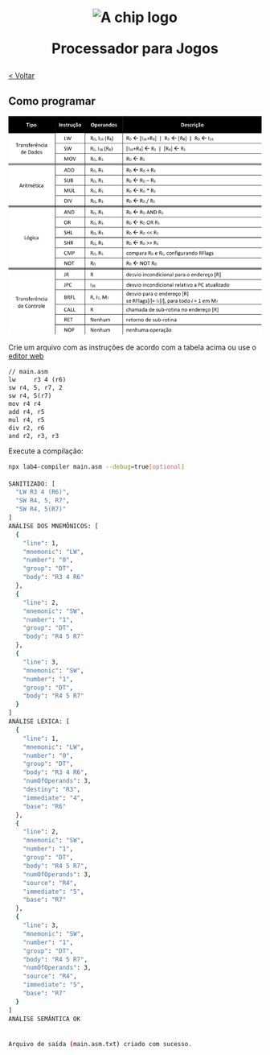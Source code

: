 <h1 id="inicio" align="center">
  <br>
  <img src="../assets/chip.png" alt="A chip logo" height="100">
  <br>

Processador para Jogos

</h1>

[< Voltar](../README.md)

## Como programar

![](../assets/instructions_table.png)

Crie um arquivo com as instruções de acordo com a tabela acima ou use o [editor web](https://taffarel55.github.io/lab4-compiler/)

```asm=1
// main.asm
lw     r3 4 (r6)
sw r4, 5, r7, 2
sw r4, 5(r7)
mov r4 r4
add r4, r5
mul r4, r5
div r2, r6
and r2, r3, r3

```

Execute a compilação:

```bash
npx lab4-compiler main.asm --debug=true[optional]

SANITIZADO: [
  "LW R3 4 (R6)",
  "SW R4, 5, R7",
  "SW R4, 5(R7)"
]
ANÁLISE DOS MNEMÔNICOS: [
  {
    "line": 1,
    "mnemonic": "LW",
    "number": "0",
    "group": "DT",
    "body": "R3 4 R6"
  },
  {
    "line": 2,
    "mnemonic": "SW",
    "number": "1",
    "group": "DT",
    "body": "R4 5 R7"
  },
  {
    "line": 3,
    "mnemonic": "SW",
    "number": "1",
    "group": "DT",
    "body": "R4 5 R7"
  }
]
ANÁLISE LÉXICA: [
  {
    "line": 1,
    "mnemonic": "LW",
    "number": "0",
    "group": "DT",
    "body": "R3 4 R6",
    "numOfOperands": 3,
    "destiny": "R3",
    "immediate": "4",
    "base": "R6"
  },
  {
    "line": 2,
    "mnemonic": "SW",
    "number": "1",
    "group": "DT",
    "body": "R4 5 R7",
    "numOfOperands": 3,
    "source": "R4",
    "immediate": "5",
    "base": "R7"
  },
  {
    "line": 3,
    "mnemonic": "SW",
    "number": "1",
    "group": "DT",
    "body": "R4 5 R7",
    "numOfOperands": 3,
    "source": "R4",
    "immediate": "5",
    "base": "R7"
  }
]
ANÁLISE SEMÂNTICA OK


Arquivo de saída (main.asm.txt) criado com sucesso.
```
